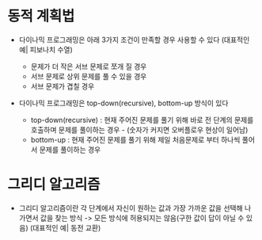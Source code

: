 # 동적 계획법

- 다이나믹 프로그래밍은 아래 3가지 조건이 만족할 경우 사용할 수 있다 (대표적인 예| 피보나치 수열)

  - 문제가 더 작은 서브 문제로 쪼개 질 경우
  - 서브 문제로 상위 문제를 풀 수 있을 경우
  - 서브 문제가 겹칠 경우

- 다이나믹 프로그래밍은 top-down(recursive), bottom-up 방식이 있다
  - top-down(recursive) : 현재 주어진 문제를 풀기 위해 바로 전 단계의 문제를 호출하며 문제를 풀이하는 경우 - (숫자가 커지면 오버플로우 현상이 일어남)
  - bottom-up : 현재 주어진 문제를 풀기 위해 제일 처음문제로 부터 하나씩 풀어서 문제를 풀이하는 경우

# 그리디 알고리즘

- 그리디 알고리즘이란 각 단계에서 자신이 원하는 값과 가장 가까운 값을 선택해 나가면서 값을 찾는 방식 -> 모든 방식에 허용되지는 않음(구한 값이 답이 아닐 수 있음) (대표적인 예| 동전 교환)
